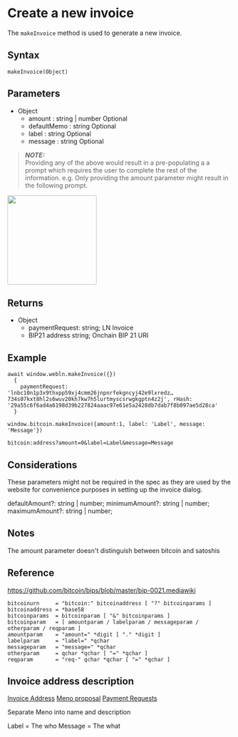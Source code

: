 # Create a new invoice

The `makeInvoice` method is used to generate a new invoice.

## Syntax

```
makeInvoice(Object)
```

## Parameters

  - Object
    - amount : string | number <span class="badge">Optional</span>
    - defaultMemo : string <span class="badge">Optional</span>
    - label : string <span class="badge">Optional</span>
    - message : string <span class="badge">Optional</span>

> **_NOTE:_**  
  Providing any of the above would result in a pre-populating a a prompt which requires the user to complete the rest of the information.
  e.g. Only providing the amount parameter might result in the following prompt.
  
  <img src="/assets/makeinvoice.png" style="width:200px;"/>

## Returns

  - Object
    - paymentRequest: string; <span class="badge">LN Invoice</span>
    - BIP21 address string; <span class="badge">Onchain BIP 21 URI</span>


## Example

```
await window.webln.makeInvoice({})
  {
    paymentRequest: 'lnbc10n1p3x9thxpp59xj4cmm26jnpnrfekgncyj42e9lxredz…734s07kxt8hl2s6wuv20kh7kw7h5lurtmyscsrwgkgptn4z2j', rHash: '29a55c6f6ad4a6198d39b227824aaac97e61e5a2428db7dab7f8b097ae5d28ca'
  }
```

```
window.bitcoin.makeInvoice({amount:1, label: 'Label', message: 'Message'})

bitcoin:address?amount=0&label=Label&message=Message
```

## Considerations

These parameters might not be required in the spec as they are used by the website for convenience purposes in setting up the invoice dialog.

defaultAmount?: string | number;
minimumAmount?: string | number;
maximumAmount?: string | number;

## Notes

The amount parameter doesn't distinguish between bitcoin and satoshis


## Reference

https://github.com/bitcoin/bips/blob/master/bip-0021.mediawiki

```
bitcoinurn     = "bitcoin:" bitcoinaddress [ "?" bitcoinparams ]
bitcoinaddress = *base58
bitcoinparams  = bitcoinparam [ "&" bitcoinparams ]
bitcoinparam   = [ amountparam / labelparam / messageparam / otherparam / reqparam ]
amountparam    = "amount=" *digit [ "." *digit ]
labelparam     = "label=" *qchar
messageparam   = "message=" *qchar
otherparam     = qchar *qchar [ "=" *qchar ]
reqparam       = "req-" qchar *qchar [ "=" *qchar ]
```

## Invoice address description
[Invoice Address](https://en.bitcoin.it/wiki/Invoice_address)
[Meno proposal](https://github.com/lightning/blips/pull/11/files?short_path=1efcc79#diff-1efcc7957e02dad2d5a9deea7032635c9f19100d5a7ee08be166cb1dc9b4d690)
[Payment Requests](https://doc.clickup.com/18307877/d/h/hept5-1721/f06e5c5e4eba551/hept5-421)

Separate Meno into name and description

Label = The who
Message = The what